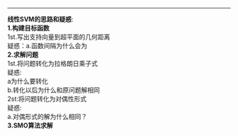 ___
**线性SVM的思路和疑惑**:  
__1.构建目标函数__  
    1st.写出支持向量到超平面的几何距离  
    疑惑：a.函数间隔为什么会为  
__2.求解问题__  
1st.将问题转化为拉格朗日乘子式  
疑惑:  
a为什么要转化  
b.转化以后为什么和原问题解相同  
2st:将问题转化为对偶性形式  
疑惑:  
a.对偶形式的解为什么相同？  
__3.SMO算法求解__
       
      
       
  
